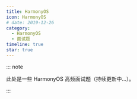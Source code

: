 ```yaml
---
title: HarmonyOS
icon: HarmonyOS
# date: 2019-12-26
category:
  - HarmonyOS
  - 面试题
timeline: true
star: true
---
```


::: note

此处是一些 HarmonyOS 高频面试题（持续更新中...）。

:::

<!-- more -->
